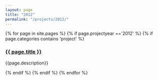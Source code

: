 ```yaml
---
layout: page
title: "2012"
permalink: "/projects/2012/"
---
```

<div class="item">
  {% for page in site.pages %}
    {% if page.projectyear =='2012' %}
      {% if page.categories contains 'project' %}
        <h3><a href="{{ page.url | relative_url }}">{{ page.title }}</a></h3>
        <p>{{page.description}}</p>  
      {% endif %}
    {% endif %}
  {% endfor %}
</div>
